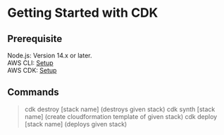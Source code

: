 # Getting Started with CDK

## Prerequisite

Node.js: Version 14.x or later.  
AWS CLI: [Setup](https://docs.aws.amazon.com/cli/latest/userguide/getting-started-install.html)  
AWS CDK: [Setup](https://docs.aws.amazon.com/cdk/v2/guide/getting_started.html)  

## Commands

> cdk destroy [stack name] (destroys given stack)
> cdk synth [stack name] (create cloudformation template of given stack)
> cdk deploy [stack name] (deploys given stack)
